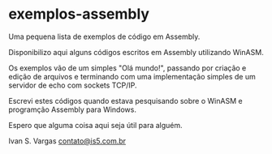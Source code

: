 # exemplos-assembly
Uma pequena lista de exemplos de código em Assembly.

Disponibilizo aqui alguns códigos escritos em Assembly utilizando WinASM.

Os exemplos vão de um simples "Olá mundo!", passando por criação e edição de arquivos e terminando com uma implementação simples de um servidor de echo com sockets TCP/IP.

Escrevi estes códigos quando estava pesquisando sobre o WinASM e programção Assembly para Windows.

Espero que alguma coisa aqui seja útil para alguém.


Ivan S. Vargas
contato@is5.com.br


